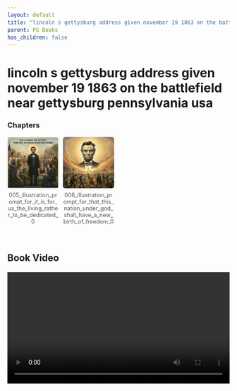 ```yaml
---
layout: default
title: "lincoln s gettysburg address given november 19 1863 on the battlefield near gettysburg pennsylvania usa"
parent: PG Books
has_children: false
---
```



<style>
.image-gallery {
  display: flex;
  flex-wrap: wrap;
  justify-content: space-between;
  margin-bottom: 20px;
}

.image-row {
  display: flex;
  justify-content: flex-start;
  width: 100%;
  margin-bottom: 20px;
}

.image-item {
  width: 23%;
  margin-right: 2%;
  text-align: center;
}

.image-item:last-child {
  margin-right: 0;
}

.image-item img {
  width: 100%;
  height: auto;
  object-fit: cover;
  border-radius: 5px;
  box-shadow: 0 2px 4px rgba(0,0,0,0.1);
}

.image-item p {
  margin-top: 5px;
  font-size: 0.9em;
  color: #555;
}

.video-container {
  margin: 20px 0;
}
</style>


# lincoln s gettysburg address given november 19 1863 on the battlefield near gettysburg pennsylvania usa


<h3>Chapters</h3>
<div class="image-gallery">
<div class="image-row">
  <div class="image-item">
    <img src="../../assets/pg_books_ai_generated_photos/lincoln_s_gettysburg_address_given_november_19_1863_on_the_battlefield_near_gettysburg_pennsylvania_usa/chapters/005_illustration_prompt_for_it_is_for_us_the_living_rather_to_be_dedicated_0.png" alt="005_illustration_prompt_for_it_is_for_us_the_living_rather_to_be_dedicated_0">
    <p>005_illustration_prompt_for_it_is_for_us_the_living_rather_to_be_dedicated_0</p>
  </div>
  <div class="image-item">
    <img src="../../assets/pg_books_ai_generated_photos/lincoln_s_gettysburg_address_given_november_19_1863_on_the_battlefield_near_gettysburg_pennsylvania_usa/chapters/006_illustration_prompt_for_that_this_nation_under_god_shall_have_a_new_birth_of_freedom_0.png" alt="006_illustration_prompt_for_that_this_nation_under_god_shall_have_a_new_birth_of_freedom_0">
    <p>006_illustration_prompt_for_that_this_nation_under_god_shall_have_a_new_birth_of_freedom_0</p>
  </div>
</div>
</div>

<h2>Book Video</h2>
<div class="video-container">
  <video controls width="100%">
    <source src="../../assets/pg_books_ai_generated_videos/lincoln_s_gettysburg_address_given_november_19_1863_on_the_battlefield_near_gettysburg_pennsylvania_usa.mp4" type="video/mp4">
    Your browser does not support the video tag.
  </video>
</div>

